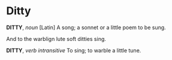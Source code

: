 # Ditty

**DITTY**, _noun_ \[Latin\] A song; a sonnet or a little poem to be sung.

And to the warblign lute soft ditties sing.

**DITTY**, _verb intransitive_ To sing; to warble a little tune.